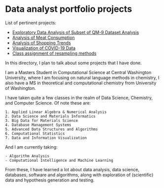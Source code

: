 # Data analyst portfolio projects


List of pertinent projects:
* [Exploratory Data Analysis of Subset of QM-9 Dataset Analysis](./QMAnalysis/README.md)
* [Analysis of Meat Consumption](./DataAnalyst.pdf)
* [Analysis of Shopping Trends](./DataAnalyst.pdf)
* [Visualization of COVID-19 Data](./COVID19Viz/README.md)
* [Class assignment of resampling methods](./ResamplingJackknifeVsBootstrap.pdf)


In this directory, I plan to talk about some projects that I have done.


I am a Masters Student in Computational Science at Central Washington University, where I am focusing on natural language methods in chemistry, I also have a MS in theoretical and computational chemistry from University of Washington.

I have taken quite a few classes in the realm of Data Science, Chemistry, and Computer Science. Of note these are:

	1. Applied Linear Algebra & Numerical Analysis
	2. Data Science and Materials Informatics
	3. Big Data for Materials Science
	4. Database Management Systems
	5. Advanced Data Structures and Algorithms
	6. Computational Statistics
	7. Data and Information Visualization


And I am currently taking:

	- Algorithm Analysis
	- Computational Intelligence and Machine Learning

From these, I have learned a lot about data analysis, data science, databases, software and algorithms, along with exploration of (scientific) data and hypothesis generation and testing.

